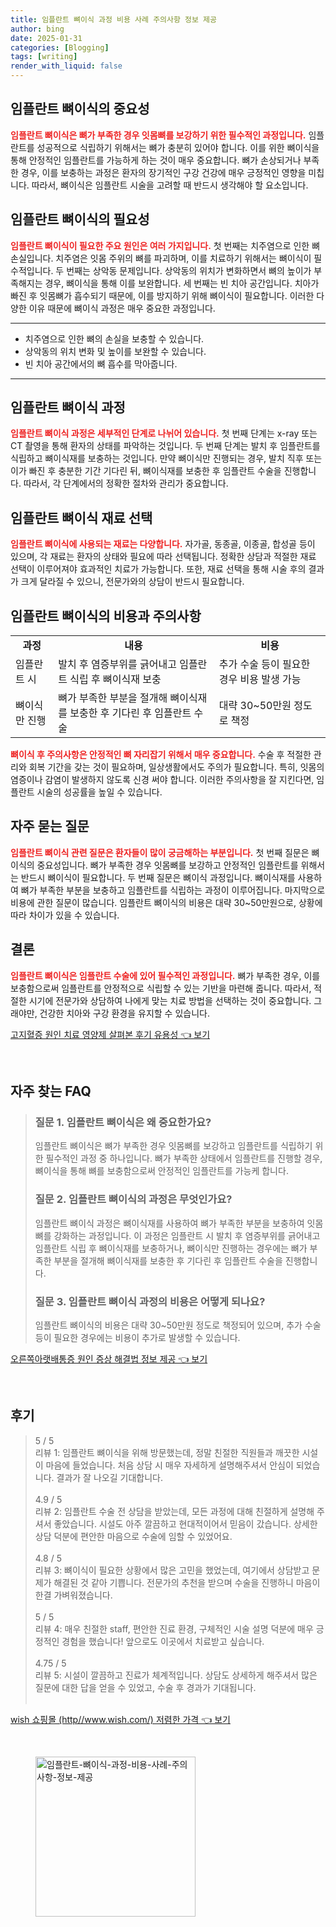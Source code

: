```yaml
---
title: 임플란트 뼈이식 과정 비용 사례 주의사항 정보 제공
author: bing
date: 2025-01-31
categories: [Blogging]
tags: [writing]
render_with_liquid: false
---
```



<h2 id='임플란트_뼈이식의_중요성'>임플란트 뼈이식의 중요성</h2>

<p><b><span style="color: #ee2323;">임플란트 뼈이식은 뼈가 부족한 경우 잇몸뼈를 보강하기 위한 필수적인 과정입니다.</span></b> 임플란트를 성공적으로 식립하기 위해서는 뼈가 충분히 있어야 합니다. 이를 위한 뼈이식을 통해 안정적인 임플란트를 가능하게 하는 것이 매우 중요합니다. 뼈가 손상되거나 부족한 경우, 이를 보충하는 과정은 환자의 장기적인 구강 건강에 매우 긍정적인 영향을 미칩니다. 따라서, 뼈이식은 임플란트 시술을 고려할 때 반드시 생각해야 할 요소입니다.</p>

<h2 id='임플란트_뼈이식의_필요성'>임플란트 뼈이식의 필요성</h2>

<p><b><span style="color: #ee2323;">임플란트 뼈이식이 필요한 주요 원인은 여러 가지입니다.</span></b> 첫 번째는 치주염으로 인한 뼈손실입니다. 치주염은 잇몸 주위의 뼈를 파괴하며, 이를 치료하기 위해서는 뼈이식이 필수적입니다. 두 번째는 상악동 문제입니다. 상악동의 위치가 변화하면서 뼈의 높이가 부족해지는 경우, 뼈이식을 통해 이를 보완합니다. 세 번째는 빈 치아 공간입니다. 치아가 빠진 후 잇몸뼈가 흡수되기 때문에, 이를 방지하기 위해 뼈이식이 필요합니다. 이러한 다양한 이유 때문에 뼈이식 과정은 매우 중요한 과정입니다.</p>

<hr />

<ul>
    <li>치주염으로 인한 뼈의 손실을 보충할 수 있습니다.</li>
    <li>상악동의 위치 변화 및 높이를 보완할 수 있습니다.</li>
    <li>빈 치아 공간에서의 뼈 흡수를 막아줍니다.</li>
</ul>

<hr />

<h2 id='임플란트_뼈이식_과정'>임플란트 뼈이식 과정</h2>

<p><b><span style="color: #ee2323;">임플란트 뼈이식 과정은 세부적인 단계로 나뉘어 있습니다.</span></b> 첫 번째 단계는 x-ray 또는 CT 촬영을 통해 환자의 상태를 파악하는 것입니다. 두 번째 단계는 발치 후 임플란트를 식립하고 뼈이식재를 보충하는 것입니다. 만약 뼈이식만 진행되는 경우, 발치 직후 또는 이가 빠진 후 충분한 기간 기다린 뒤, 뼈이식재를 보충한 후 임플란트 수술을 진행합니다. 따라서, 각 단계에서의 정확한 절차와 관리가 중요합니다.</p>

<h2 id='임플란트_뼈이식_재료_선택'>임플란트 뼈이식 재료 선택</h2>

<p><b><span style="color: #ee2323;">임플란트 뼈이식에 사용되는 재료는 다양합니다.</span></b> 자가골, 동종골, 이종골, 합성골 등이 있으며, 각 재료는 환자의 상태와 필요에 따라 선택됩니다. 정확한 상담과 적절한 재료 선택이 이루어져야 효과적인 치료가 가능합니다. 또한, 재료 선택을 통해 시술 후의 결과가 크게 달라질 수 있으니, 전문가와의 상담이 반드시 필요합니다.</p>

<h2 id='임플란트_뼈이식의_비용과_주의사항'>임플란트 뼈이식의 비용과 주의사항</h2>

<table>
    <tr>
        <td style="text-align: center; height: 17px;"><b>과정</b></td>
        <td style="text-align: center; height: 17px;"><b>내용</b></td>
        <td style="text-align: center; height: 17px;"><b>비용</b></td>
    </tr>
    <tr>
        <td>임플란트 시</td>
        <td>발치 후 염증부위를 긁어내고 임플란트 식립 후 뼈이식재 보충</td>
        <td>추가 수술 등이 필요한 경우 비용 발생 가능</td>
    </tr>
    <tr>
        <td>뼈이식만 진행</td>
        <td>뼈가 부족한 부분을 절개해 뼈이식재를 보충한 후 기다린 후 임플란트 수술</td>
        <td>대략 30~50만원 정도로 책정</td>
    </tr>
</table>

<p><b><span style="color: #ee2323;">뼈이식 후 주의사항은 안정적인 뼈 자리잡기 위해서 매우 중요합니다.</span></b> 수술 후 적절한 관리와 회복 기간을 갖는 것이 필요하며, 일상생활에서도 주의가 필요합니다. 특히, 잇몸의 염증이나 감염이 발생하지 않도록 신경 써야 합니다. 이러한 주의사항을 잘 지킨다면, 임플란트 시술의 성공률을 높일 수 있습니다.</p>

<h2 id='자주_묻는_질문'>자주 묻는 질문</h2>

<p><b><span style="color: #ee2323;">임플란트 뼈이식 관련 질문은 환자들이 많이 궁금해하는 부분입니다.</span></b> 첫 번째 질문은 뼈이식의 중요성입니다. 뼈가 부족한 경우 잇몸뼈를 보강하고 안정적인 임플란트를 위해서는 반드시 뼈이식이 필요합니다. 두 번째 질문은 뼈이식 과정입니다. 뼈이식재를 사용하여 뼈가 부족한 부분을 보충하고 임플란트를 식립하는 과정이 이루어집니다. 마지막으로 비용에 관한 질문이 많습니다. 임플란트 뼈이식의 비용은 대략 30~50만원으로, 상황에 따라 차이가 있을 수 있습니다.</p>

<h2 id='결론'>결론</h2>

<p><b><span style="color: #ee2323;">임플란트 뼈이식은 임플란트 수술에 있어 필수적인 과정입니다.</span></b> 뼈가 부족한 경우, 이를 보충함으로써 임플란트를 안정적으로 식립할 수 있는 기반을 마련해 줍니다. 따라서, 적절한 시기에 전문가와 상담하여 나에게 맞는 치료 방법을 선택하는 것이 중요합니다. 그래야만, 건강한 치아와 구강 환경을 유지할 수 있습니다.</p>


<p><a class="click-button" title="고지혈증 원인 치료 영양제 살펴본 후기 유용성" href="https://blackassets.github.io/posts/%EA%B3%A0%EC%A7%80%ED%98%88%EC%A6%9D-%EC%9B%90%EC%9D%B8-%EC%B9%98%EB%A3%8C-%EC%98%81%EC%96%91%EC%A0%9C-%EC%82%B4%ED%8E%B4%EB%B3%B8-%ED%9B%84%EA%B8%B0-%EC%9C%A0%EC%9A%A9%EC%84%B1/" rel="dofollow">고지혈증 원인 치료 영양제 살펴본 후기 유용성 👈 보기</a></p><br>
<h2 id='자주_찾는_FAQ'>자주 찾는 FAQ</h2>
<div itemscope="" itemtype="https://schema.org/FAQPage"> 
<blockquote> 
<div itemscope="" itemprop="mainEntity" itemtype="https://schema.org/Question"> 
<h3 itemprop="name">질문 1. 임플란트 뼈이식은 왜 중요한가요?</h3> 
<div itemscope="" itemprop="acceptedAnswer" itemtype="https://schema.org/Answer"> 
<span itemprop="text"> 
<p>임플란트 뼈이식은 뼈가 부족한 경우 잇몸뼈를 보강하고 임플란트를 식립하기 위한 필수적인 과정 중 하나입니다. 뼈가 부족한 상태에서 임플란트를 진행할 경우, 뼈이식을 통해 뼈를 보충함으로써 안정적인 임플란트를 가능케 합니다.</p> 
</span> 
</div> 
</div> 

<div itemscope="" itemprop="mainEntity" itemtype="https://schema.org/Question"> 
<h3 itemprop="name">질문 2. 임플란트 뼈이식의 과정은 무엇인가요?</h3> 
<div itemscope="" itemprop="acceptedAnswer" itemtype="https://schema.org/Answer"> 
<span itemprop="text"> 
<p>임플란트 뼈이식 과정은 뼈이식재를 사용하여 뼈가 부족한 부분을 보충하여 잇몸뼈를 강화하는 과정입니다. 이 과정은 임플란트 시 발치 후 염증부위를 긁어내고 임플란트 식립 후 뼈이식재를 보충하거나, 뼈이식만 진행하는 경우에는 뼈가 부족한 부분을 절개해 뼈이식재를 보충한 후 기다린 후 임플란트 수술을 진행합니다.</p> 
</span> 
</div> 
</div> 

<div itemscope="" itemprop="mainEntity" itemtype="https://schema.org/Question"> 
<h3 itemprop="name">질문 3. 임플란트 뼈이식 과정의 비용은 어떻게 되나요?</h3> 
<div itemscope="" itemprop="acceptedAnswer" itemtype="https://schema.org/Answer"> 
<span itemprop="text"> 
<p>임플란트 뼈이식의 비용은 대략 30~50만원 정도로 책정되어 있으며, 추가 수술 등이 필요한 경우에는 비용이 추가로 발생할 수 있습니다.</p> 
</span> 
</div> 
</div> 
</blockquote> 
</div>
<p><a class="click-button" title="오른쪽아랫배통증 원인 증상 해결법 정보 제공" href="https://blackassets.github.io/posts/%EC%98%A4%EB%A5%B8%EC%AA%BD%EC%95%84%EB%9E%AB%EB%B0%B0%ED%86%B5%EC%A6%9D-%EC%9B%90%EC%9D%B8-%EC%A6%9D%EC%83%81-%ED%95%B4%EA%B2%B0%EB%B2%95-%EC%A0%95%EB%B3%B4-%EC%A0%9C%EA%B3%B5/" rel="dofollow">오른쪽아랫배통증 원인 증상 해결법 정보 제공 👈 보기</a></p><br>
<h2 id='후기'>후기</h2>
<div itemscope itemtype="https://schema.org/Product">
  <blockquote>
  <div itemprop="review" itemscope itemtype="https://schema.org/Review">
      <div itemprop="reviewRating" itemscope itemtype="https://schema.org/Rating"> <span itemprop="ratingValue">5</span> / <span itemprop="bestRating">5</span> </div>
      <span itemprop="reviewBody">리뷰 1: 임플란트 뼈이식을 위해 방문했는데, 정말 친절한 직원들과 깨끗한 시설이 마음에 들었습니다. 처음 상담 시 매우 자세하게 설명해주셔서 안심이 되었습니다. 결과가 잘 나오길 기대합니다.</span>
  </div>
  <br>
  <div itemprop="review" itemscope itemtype="https://schema.org/Review">
      <div itemprop="reviewRating" itemscope itemtype="https://schema.org/Rating"> <span itemprop="ratingValue">4.9</span> / <span itemprop="bestRating">5</span> </div>
      <span itemprop="reviewBody">리뷰 2: 임플란트 수술 전 상담을 받았는데, 모든 과정에 대해 친절하게 설명해 주셔서 좋았습니다. 시설도 아주 깔끔하고 현대적이어서 믿음이 갔습니다. 상세한 상담 덕분에 편안한 마음으로 수술에 임할 수 있었어요.</span>
  </div>
  <br>
  <div itemprop="review" itemscope itemtype="https://schema.org/Review">
      <div itemprop="reviewRating" itemscope itemtype="https://schema.org/Rating"> <span itemprop="ratingValue">4.8</span> / <span itemprop="bestRating">5</span> </div>
      <span itemprop="reviewBody">리뷰 3: 뼈이식이 필요한 상황에서 많은 고민을 했었는데, 여기에서 상담받고 문제가 해결된 것 같아 기쁩니다. 전문가의 추천을 받으며 수술을 진행하니 마음이 한결 가벼워졌습니다.</span>
  </div>
  <br>
  <div itemprop="review" itemscope itemtype="https://schema.org/Review">
      <div itemprop="reviewRating" itemscope itemtype="https://schema.org/Rating"> <span itemprop="ratingValue">5</span> / <span itemprop="bestRating">5</span> </div>
      <span itemprop="reviewBody">리뷰 4: 매우 친절한 staff, 편안한 진료 환경, 구체적인 시술 설명 덕분에 매우 긍정적인 경험을 했습니다! 앞으로도 이곳에서 치료받고 싶습니다.</span>
  </div>
  <br>
  <div itemprop="review" itemscope itemtype="https://schema.org/Review">
      <div itemprop="reviewRating" itemscope itemtype="https://schema.org/Rating"> <span itemprop="ratingValue">4.75</span> / <span itemprop="bestRating">5</span> </div>
      <span itemprop="reviewBody">리뷰 5: 시설이 깔끔하고 진료가 체계적입니다. 상담도 상세하게 해주셔서 많은 질문에 대한 답을 얻을 수 있었고, 수술 후 경과가 기대됩니다.</span>
  </div>
  <br>
  </blockquote>
</div>
<p><a class="click-button" title="wish 쇼핑몰 (http//www.wish.com/) 저렴한 가격" href="https://blackassets.github.io/posts/wish-%EC%87%BC%ED%95%91%EB%AA%B0-(httpwww.wish.com)-%EC%A0%80%EB%A0%B4%ED%95%9C-%EA%B0%80%EA%B2%A9/" rel="dofollow">wish 쇼핑몰 (http//www.wish.com/) 저렴한 가격 👈 보기</a></p><br>
<figure class="image"><img src="https://blackassets.github.io/assets/img/thumbnail/임플란트-뼈이식-과정-비용-사례-주의사항-정보-제공.webp" alt="임플란트-뼈이식-과정-비용-사례-주의사항-정보-제공" width="256" height="256"></figure>
